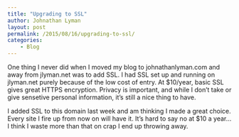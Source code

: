 ```yaml
---
title: "Upgrading to SSL"
author: Johnathan Lyman
layout: post
permalink: /2015/08/16/upgrading-to-ssl/
categories:
    - Blog
---
```


One thing I never did when I moved my blog to johnathanlyman.com and away from jlyman.net was to add SSL. I had SSL set up and running on jlyman.net purely because of the low cost of entry. At $10/year, basic SSL gives great HTTPS encryption. Privacy is important, and while I don’t take or give sensetive personal information, it’s still a nice thing to have.

I added SSL to this domain last week and am thinking I made a great choice. Every site I fire up from now on will have it. It’s hard to say no at $10 a year… I think I waste more than that on crap I end up throwing away.

